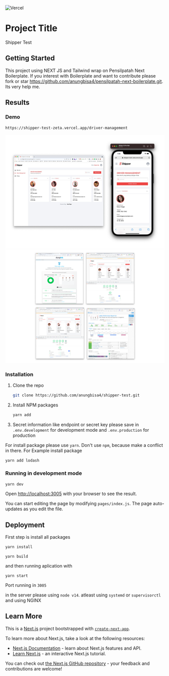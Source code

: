 ![Vercel](https://vercelbadge.vercel.app/api/datejer/vercel-badge)
# Project Title

Shipper Test

## Getting Started

This project using NEXT JS and Tailwind wrap on Pensilpatah Next Boilerplate. If you interest with Boilerplate and want to contribute please fork or star https://github.com/anungbisa4/pensilpatah-next-boilerplate.git. Its very help me. 

## Results

### Demo
```sh
https://shipper-test-zeta.vercel.app/driver-management
```
![myimage-alt-tag](./__result/1.jpg)
![myimage-alt-tag](./__result/2.png)

### Installation

1. Clone the repo
   ```sh
   git clone https://github.com/anungbisa4/shipper-test.git
   ```
2. Install NPM packages
   ```sh
   yarn add
   ```
3. Secret information like endpoint or secret key please save in `.env.development` for development mode and `.env.production` for production

For install package please use `yarn`. Don't use `npm`, because make a conflict in there. 
For Example install package
```
yarn add lodash
```

### Running in development mode


```
yarn dev
```


Open [http://localhost:3005](http://localhost:3005) with your browser to see the result.

You can start editing the page by modifying `pages/index.js`. The page auto-updates as you edit the file.


## Deployment

First step is install all packages

```
yarn install
```

```
yarn build
```

and then running aplication with 

```
yarn start
```

Port running in `3005`

in the server please using `node v14`.
atleast using `systemd` or `supervisorctl`
and using NGINX


## Learn More
This is a [Next.js](https://nextjs.org/) project bootstrapped with [`create-next-app`](https://github.com/vercel/next.js/tree/canary/packages/create-next-app).

To learn more about Next.js, take a look at the following resources:

- [Next.js Documentation](https://nextjs.org/docs) - learn about Next.js features and API.
- [Learn Next.js](https://nextjs.org/learn) - an interactive Next.js tutorial.

You can check out [the Next.js GitHub repository](https://github.com/vercel/next.js/) - your feedback and contributions are welcome!


